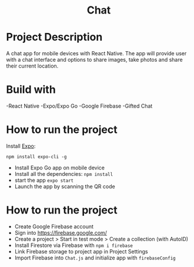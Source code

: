 <h1 align="center">Chat</h1>

# Project Description
A chat app for mobile devices with React Native. The app will provide user with a chat interface and options to share images, take photos and share their current location. 

# Build with
-React Native
-Expo/Expo Go
-Google Firebase
-Gifted Chat

# How to run the project

Install [Expo](https://expo.dev/): 
```
npm install expo-cli -g
```
- Install Expo Go app on mobile device
- Install all the dependencies: `npm install`
- start the app `expo start`
- Launch the app by scanning the QR code

# How to run the project
- Create Google Firebase account
- Sign into https://firebase.google.com/
- Create a project > Start in test mode > Create a collection (with AutoID)
- Install Firestore via Firebase with `npm i firebase`
- Link Firebase storage to project app in Project Settings
- Import Firebase into `Chat.js` and initialize app with `firebaseConfig`
